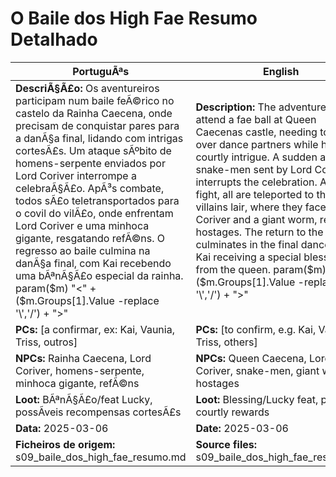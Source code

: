 ﻿# O Baile dos High Fae  Resumo Detalhado

| PortuguÃªs | English |
|-----------|---------|
| **DescriÃ§Ã£o:** Os aventureiros participam num baile feÃ©rico no castelo da Rainha Caecena, onde precisam de conquistar pares para a danÃ§a final, lidando com intrigas cortesÃ£s. Um ataque sÃºbito de homens-serpente enviados por Lord Coriver interrompe a celebraÃ§Ã£o. ApÃ³s combate, todos sÃ£o teletransportados para o covil do vilÃ£o, onde enfrentam Lord Coriver e uma minhoca gigante, resgatando refÃ©ns. O regresso ao baile culmina na danÃ§a final, com Kai recebendo uma bÃªnÃ§Ã£o especial da rainha. param($m) "<" + ($m.Groups[1].Value -replace '\\','/') + ">"  | **Description:** The adventurers attend a fae ball at Queen Caecenas castle, needing to win over dance partners while handling courtly intrigue. A sudden attack by snake-men sent by Lord Coriver interrupts the celebration. After the fight, all are teleported to the villains lair, where they face Lord Coriver and a giant worm, rescuing hostages. The return to the ball culminates in the final dance, with Kai receiving a special blessing from the queen. param($m) "<" + ($m.Groups[1].Value -replace '\\','/') + ">"  |
| **PCs:** [a confirmar, ex: Kai, Vaunia, Triss, outros] | **PCs:** [to confirm, e.g. Kai, Vaunia, Triss, others] |
| **NPCs:** Rainha Caecena, Lord Coriver, homens-serpente, minhoca gigante, refÃ©ns | **NPCs:** Queen Caecena, Lord Coriver, snake-men, giant worm, hostages |
| **Loot:** BÃªnÃ§Ã£o/feat Lucky, possÃ­veis recompensas cortesÃ£s | **Loot:** Blessing/Lucky feat, possible courtly rewards |
| **Data:** 2025-03-06 | **Date:** 2025-03-06 |
| **Ficheiros de origem:** s09_baile_dos_high_fae_resumo.md | **Source files:** s09_baile_dos_high_fae_resumo.md |

























